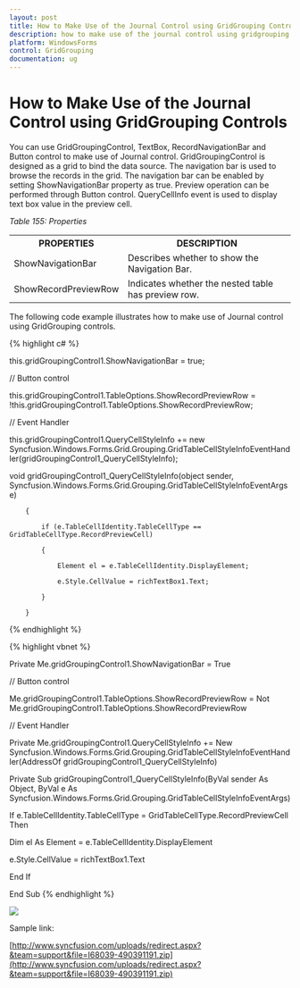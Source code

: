 ```yaml
---
layout: post
title: How to Make Use of the Journal Control using GridGrouping Controls
description: how to make use of the journal control using gridgrouping controls
platform: WindowsForms
control: GridGrouping
documentation: ug
---
```


# How to Make Use of the Journal Control using GridGrouping Controls

You can use GridGroupingControl, TextBox, RecordNavigationBar and Button control to make use of Journal control. GridGroupingControl is designed as a grid to bind the data source. The navigation bar is used to browse the records in the grid. The navigation bar can be enabled by setting ShowNavigationBar property as true. Preview operation can be performed through Button control. QueryCellInfo event is used to display text box value in the preview cell.

_Table 155: Properties_

<table>
<tr>
<th>
PROPERTIES</th><th>
DESCRIPTION</th></tr>
<tr>
<td>
ShowNavigationBar</td><td>
Describes whether to show the Navigation Bar.</td></tr>
<tr>
<td>
ShowRecordPreviewRow</td><td>
Indicates whether the nested table has preview row.</td></tr>
</table>
The following code example illustrates how to make use of Journal control using GridGrouping controls.

{% highlight c# %}



this.gridGroupingControl1.ShowNavigationBar = true;



// Button control



this.gridGroupingControl1.TableOptions.ShowRecordPreviewRow = !this.gridGroupingControl1.TableOptions.ShowRecordPreviewRow;



// Event Handler 



this.gridGroupingControl1.QueryCellStyleInfo += new Syncfusion.Windows.Forms.Grid.Grouping.GridTableCellStyleInfoEventHandler(gridGroupingControl1_QueryCellStyleInfo);



void gridGroupingControl1_QueryCellStyleInfo(object sender, Syncfusion.Windows.Forms.Grid.Grouping.GridTableCellStyleInfoEventArgs e)

        {

            if (e.TableCellIdentity.TableCellType == GridTableCellType.RecordPreviewCell)

            {

                Element el = e.TableCellIdentity.DisplayElement;

                e.Style.CellValue = richTextBox1.Text;

            }

        }

{% endhighlight  %}

{% highlight vbnet %}



Private Me.gridGroupingControl1.ShowNavigationBar = True



// Button control



Me.gridGroupingControl1.TableOptions.ShowRecordPreviewRow = Not Me.gridGroupingControl1.TableOptions.ShowRecordPreviewRow



// Event Handler 



Private Me.gridGroupingControl1.QueryCellStyleInfo += New Syncfusion.Windows.Forms.Grid.Grouping.GridTableCellStyleInfoEventHandler(AddressOf gridGroupingControl1_QueryCellStyleInfo)



Private Sub gridGroupingControl1_QueryCellStyleInfo(ByVal sender As Object, ByVal e As Syncfusion.Windows.Forms.Grid.Grouping.GridTableCellStyleInfoEventArgs)

If e.TableCellIdentity.TableCellType = GridTableCellType.RecordPreviewCell Then

Dim el As Element = e.TableCellIdentity.DisplayElement

e.Style.CellValue = richTextBox1.Text

End If

End Sub
{% endhighlight  %}

![](General_images/General_img1.png)



Sample link:

[http://www.syncfusion.com/uploads/redirect.aspx?&team=support&file=I68039-490391191.zip](http://www.syncfusion.com/uploads/redirect.aspx?&team=support&file=I68039-490391191.zip)
